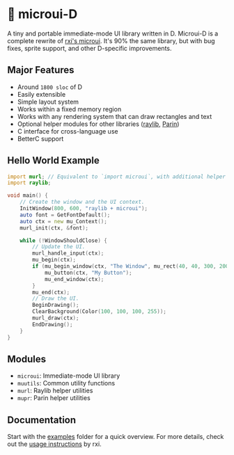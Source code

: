 # 🔩 microui-D

A tiny and portable immediate-mode UI library written in D.
Microui-D is a complete rewrite of [rxi's microui](https://github.com/rxi/microui).
It's 90% the same library, but with bug fixes, sprite support, and other D-specific improvements.

## Major Features

* Around `1800 sloc` of D
* Easily extensible
* Simple layout system
* Works within a fixed memory region
* Works with any rendering system that can draw rectangles and text
* Optional helper modules for other libraries ([raylib](https://github.com/raysan5/raylib), [Parin](https://github.com/Kapendev/parin))
* C interface for cross-language use
* BetterC support

## Hello World Example

```d
import murl; // Equivalent to `import microui`, with additional helper functions for raylib.
import raylib;

void main() {
    // Create the window and the UI context.
    InitWindow(800, 600, "raylib + microui");
    auto font = GetFontDefault();
    auto ctx = new mu_Context();
    murl_init(ctx, &font);

    while (!WindowShouldClose) {
        // Update the UI.
        murl_handle_input(ctx);
        mu_begin(ctx);
        if (mu_begin_window(ctx, "The Window", mu_rect(40, 40, 300, 200))) {
            mu_button(ctx, "My Button");
            mu_end_window(ctx);
        }
        mu_end(ctx);
        // Draw the UI.
        BeginDrawing();
        ClearBackground(Color(100, 100, 100, 255));
        murl_draw(ctx);
        EndDrawing();
    }
}
```

## Modules

* `microui`: Immediate-mode UI library
* `muutils`: Common utility functions
* `murl`: Raylib helper utilities
* `mupr`: Parin helper utilities

## Documentation

Start with the [examples](./examples/) folder for a quick overview.
For more details, check out the [usage instructions](https://github.com/rxi/microui/blob/master/doc/usage.md) by rxi.
